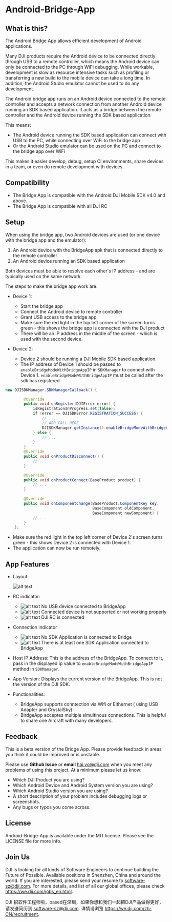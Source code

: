 # Android-Bridge-App

## What is this?

The Android Bridge App allows efficient development of Android applications. 

Many DJI products require the Android device to be connected directly through USB to a remote controller, which means the Android device can only be connected to the PC through WiFi debugging. While workable, development is slow as resource intensive tasks such as profiling or transferring a new build to the mobile device can take a long time. In addition, the Android Studio emulator cannot be used to do any development.

The Android bridge app runs on an Android device connected to the remote controller and accepts a network connection from another Android device running an SDK based application. It acts as a bridge between the remote controller and the Android device running the SDK based application.

This means:

* The Android device running the SDK based application can connect with USB to the PC, while connecting over WiFi to the bridge app
* Or the Android Studio emulator can be used on the PC and connect to the bridge app over WiFi

This makes it easier develop, debug, setup CI environments, share devices in a team, or even do remote development with devices.

## Compatibility

* The Bridge App is compatible with the Android DJI Mobile SDK v4.0 and above.
* The Bridge App is compatible with all DJI RC

## Setup

When using the bridge app, two Android devices are used (or one device with the bridge app and the emulator):

1. An Android device with the BridgeApp apk that is connected directly to the remote controller
2. An Android device running an SDK based application

Both devices must be able to resolve each other's IP address - and are typically used on the same network.

The steps to make the bridge app work are:

* Device 1: 

  * Start the bridge app
  * Connect the Android device to remote controller
  * Grant USB access to the bridge app
  * Make sure the red light in the top left corner of the screen turns green - this shows the bridge app is connected with the DJI product
  * There will be an IP address in the middle of the screen - which is used with the second device.
  
* Device 2:

  * Device 2 should be running a DJI Mobile SDK based application.
  * The IP address of Device 1 should be passed to `enableBridgeModeWithBridgeAppIP` in `SDKManager` to connect with Device 1. `enableBridgeModeWithBridgeAppIP` must be called after the sdk has registered.
```java
new DJISDKManager.SDKManagerCallback() {

        @Override
        public void onRegister(DJIError error) {
            isRegistrationInProgress.set(false);
            if (error == DJISDKError.REGISTRATION_SUCCESS) {
                // ...
                // ADD CALL HERE
                DJISDKManager.getInstance().enableBridgeModeWithBridgeAppIP("YOUR IP");
            } else {
            	// ...
            }
        }
        @Override
        public void onProductDisconnect() {
        	// ...
        }

        @Override
        public void onProductConnect(BaseProduct product) {
        	// ...
        }

        @Override
        public void onComponentChange(BaseProduct.ComponentKey key,
                                      BaseComponent oldComponent,
                                      BaseComponent newComponent) {
          	// ...
        }
    };
```
  * Make sure the red light in the top left corner of Device 2's screen turns green - this shows Device 2 is connected with Device 1.
  * The application can now be run remotely.

## App Features

* Layout: 
 
  ![alt text](./images/appLayout.png)

* RC indicator:

  * ![alt text](./images/rcRed.png) No USB device connected to BridgeApp
  * ![alt text](./images/rc_purple.png) Connected device is not supported or not working properly
  * ![alt text](./images/rcGreen.png) DJI RC is connected


* Connection indicator
  * ![alt text](./images/signalRed.png) No SDK Application is connected to Bridge
  * ![alt text](./images/signalGreen.png) There is at least one SDK Application connected to BridgeApp  

* Host IP Address: This is the address of the BridgeApp. To connect to it, pass in the displayed ip value to `enableBridgeModeWithBridgeAppIP` method in `SDKManager`. 

* App Version: Displays the current version of the BridgeApp. This is not the version of the DJI SDK.

* Functionalities:

  * BridgeApp supports conntection via Wifi or Eithernet ( using USB Adapter and CrystalSky)
  * BirdgeApp acceptes multiple simultinous connections. This is helpful to share one Aircraft with many developers.

## Feedback

This is a beta version of the Bridge App. Please provide feedback in areas you think it could be improved or is unstable.

Please use **Github Issue** or **email** [hai.vo@dji.com](hai.vo@dji.com) when you meet any problems of using this project. At a minimum please let us know:

* Which DJI Product you are using?
* Which Android Device and Android System version you are using?
* Which Android Studio version you are using?
* A short description of your problem includes debugging logs or screenshots.
* Any bugs or typos you come across.

## License

Android-Bridge-App is available under the MIT license. Please see the LICENSE file for more info.

## Join Us

DJI is looking for all kinds of Software Engineers to continue building the Future of Possible. Available positions in Shenzhen, China and around the world. If you are interested, please send your resume to <software-sz@dji.com>. For more details, and list of all our global offices, please check <https://we.dji.com/jobs_en.html>.

DJI 招软件工程师啦，based在深圳，如果你想和我们一起把DJI产品做得更好，请发送简历到 <software-sz@dji.com>.  详情请浏览 <https://we.dji.com/zh-CN/recruitment>.
